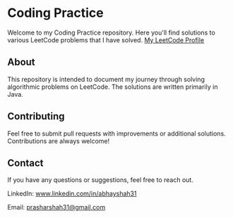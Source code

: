 # Coding Practice

Welcome to my Coding Practice repository. Here you'll find solutions to various LeetCode problems that I have solved.
[My LeetCode Profile](https://leetcode.com/u/abhayshah31)

## About

This repository is intended to document my journey through solving algorithmic problems on LeetCode. The solutions are written primarily in Java.

## Contributing
Feel free to submit pull requests with improvements or additional solutions. Contributions are always welcome!

## Contact
If you have any questions or suggestions, feel free to reach out.

LinkedIn: www.linkedin.com/in/abhayshah31

Email: prasharshah31@gmail.com
